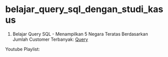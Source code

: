 # belajar_query_sql_dengan_studi_kasus

1. Belajar Query SQL - Menampilkan 5 Negara Teratas Berdasarkan Jumlah Customer Terbanyak: 
[Query](https://github.com/rickichann/belajar_query_sql_dengan_studi_kasus/blob/main/playlist_1_menampilkan_5_negara_teratas_berdasarkan_jumlah_customer_terbanyak.sql)

Youtube Playlist:


